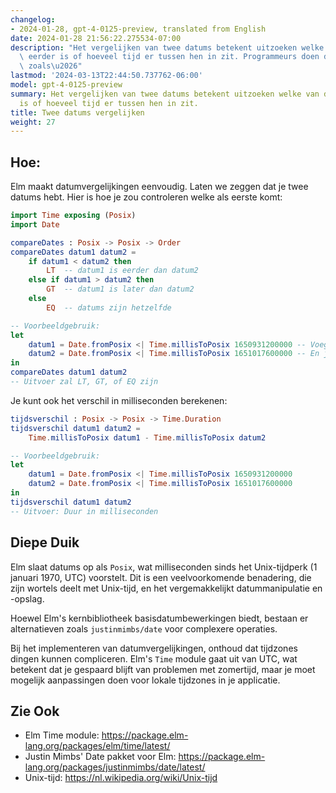 ```yaml
---
changelog:
- 2024-01-28, gpt-4-0125-preview, translated from English
date: 2024-01-28 21:56:22.275534-07:00
description: "Het vergelijken van twee datums betekent uitzoeken welke van de twee\
  \ eerder is of hoeveel tijd er tussen hen in zit. Programmeurs doen dit om zaken\
  \ zoals\u2026"
lastmod: '2024-03-13T22:44:50.737762-06:00'
model: gpt-4-0125-preview
summary: Het vergelijken van twee datums betekent uitzoeken welke van de twee eerder
  is of hoeveel tijd er tussen hen in zit.
title: Twee datums vergelijken
weight: 27
---
```


## Hoe:
Elm maakt datumvergelijkingen eenvoudig. Laten we zeggen dat je twee datums hebt. Hier is hoe je zou controleren welke als eerste komt:

```Elm
import Time exposing (Posix)
import Date

compareDates : Posix -> Posix -> Order
compareDates datum1 datum2 =
    if datum1 < datum2 then
        LT  -- datum1 is eerder dan datum2
    else if datum1 > datum2 then
        GT  -- datum1 is later dan datum2
    else
        EQ  -- datums zijn hetzelfde

-- Voorbeeldgebruik:
let
    datum1 = Date.fromPosix <| Time.millisToPosix 1650931200000 -- Voeg je eerste datum toe in POSIX-tijd
    datum2 = Date.fromPosix <| Time.millisToPosix 1651017600000 -- En je tweede datum in POSIX-tijd
in
compareDates datum1 datum2
-- Uitvoer zal LT, GT, of EQ zijn
```

Je kunt ook het verschil in milliseconden berekenen:

```Elm
tijdsverschil : Posix -> Posix -> Time.Duration
tijdsverschil datum1 datum2 =
    Time.millisToPosix datum1 - Time.millisToPosix datum2

-- Voorbeeldgebruik:
let
    datum1 = Date.fromPosix <| Time.millisToPosix 1650931200000
    datum2 = Date.fromPosix <| Time.millisToPosix 1651017600000
in
tijdsverschil datum1 datum2
-- Uitvoer: Duur in milliseconden
```

## Diepe Duik
Elm slaat datums op als `Posix`, wat milliseconden sinds het Unix-tijdperk (1 januari 1970, UTC) voorstelt. Dit is een veelvoorkomende benadering, die zijn wortels deelt met Unix-tijd, en het vergemakkelijkt datummanipulatie en -opslag.

Hoewel Elm's kernbibliotheek basisdatumbewerkingen biedt, bestaan er alternatieven zoals `justinmimbs/date` voor complexere operaties.

Bij het implementeren van datumvergelijkingen, onthoud dat tijdzones dingen kunnen compliceren. Elm's `Time` module gaat uit van UTC, wat betekent dat je gespaard blijft van problemen met zomertijd, maar je moet mogelijk aanpassingen doen voor lokale tijdzones in je applicatie.

## Zie Ook
- Elm Time module: https://package.elm-lang.org/packages/elm/time/latest/
- Justin Mimbs' Date pakket voor Elm: https://package.elm-lang.org/packages/justinmimbs/date/latest/
- Unix-tijd: https://nl.wikipedia.org/wiki/Unix-tijd
